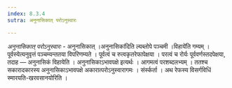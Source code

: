 ```yaml
---
index: 8.3.4
sutra: अनुनासिकात् परोऽनुस्वारः

---
```

_अनुनासिकात् परोऽनुस्वारः_ - अनुनासिकात् ।अनुनासिका॑दिति ल्यब्लोपे पञ्चमी ।विहाये॑ति गम्यम् । पूर्वस्येत्यनुवृत्तं पञ्चम्यन्ततया विपरिणम्यते । पूर्वत्वं च रुत्वकृतरेफापेक्षया । परत्वं च रोर्यः पूर्ववर्णस्तदपेक्षया, तदाह — अनुनासिकं विहायेति । अनुनासिकाऽभावपक्षे इत्यर्थः । आगमत्वं परशब्दलभ्यम् । ततश्च सकारादकारस्य अनुनासिकाऽभावपक्षे अकारात्परोऽनुस्वारागमः । संर्स्कर्ता । अथ रेफस्य विसर्गविधिं स्मारयति-खरवसानयोरिति । 